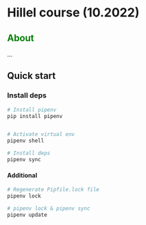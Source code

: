# Hillel course (10.2022)

## <span style="color:green">About</span>

...


## Quick start

### Install deps

```bash
# Install pipenv
pip install pipenv


# Activate virtual env
pipenv shell

# Install deps
pipenv sync
```

#### Additional

```bash
# Regenerate Pipfile.lock file
pipenv lock

# pipenv lock & pipenv sync
pipenv update
```
